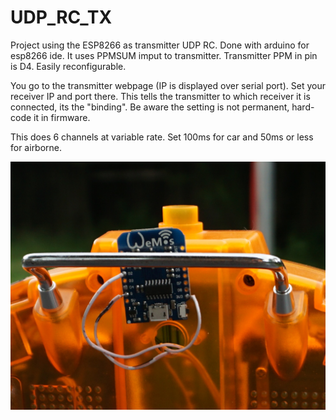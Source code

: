 # UDP_RC_TX

Project using the ESP8266 as transmitter UDP RC. Done with arduino for esp8266 ide. It uses PPMSUM imput to transmitter. Transmitter PPM in pin is D4. Easily reconfigurable. 

You go to the transmitter webpage (IP is displayed over serial port). Set your receiver IP and port there. This tells the transmitter to which receiver it is connected, its the "binding".
Be aware the setting is not permanent, hard-code it in firmware.

This does 6 channels at variable rate. Set 100ms for car and 50ms or less for airborne.

![DSC02359.jpg](DSC02359.jpg "Wiring")
